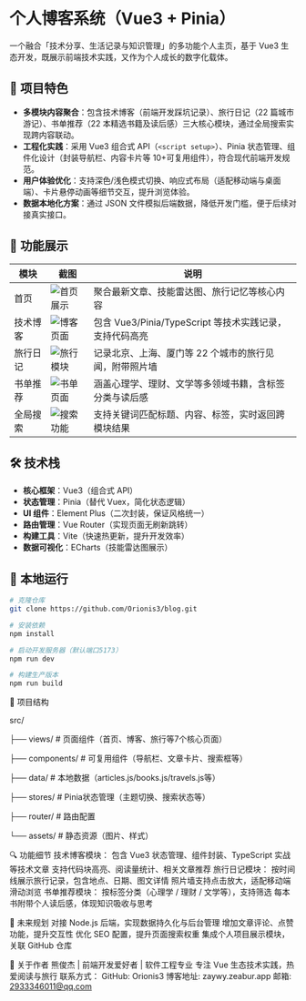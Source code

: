 # 个人博客系统（Vue3 + Pinia）

一个融合「技术分享、生活记录与知识管理」的多功能个人主页，基于 Vue3 生态开发，既展示前端技术实践，又作为个人成长的数字化载体。

## 🌟 项目特色

- **多模块内容聚合**：包含技术博客（前端开发踩坑记录）、旅行日记（22 篇城市游记）、书单推荐（22 本精选书籍及读后感）三大核心模块，通过全局搜索实现跨内容联动。
- **工程化实践**：采用 Vue3 组合式 API（`<script setup>`）、Pinia 状态管理、组件化设计（封装导航栏、内容卡片等 10+可复用组件），符合现代前端开发规范。
- **用户体验优化**：支持深色/浅色模式切换、响应式布局（适配移动端与桌面端）、卡片悬停动画等细节交互，提升浏览体验。
- **数据本地化方案**：通过 JSON 文件模拟后端数据，降低开发门槛，便于后续对接真实接口。

## 📸 功能展示

| 模块     | 截图                                                                                                  | 说明                                                    |
| -------- | ----------------------------------------------------------------------------------------------------- | ------------------------------------------------------- |
| 首页     | ![首页展示](https://raw.githubusercontent.com/Orionis3/blog/main/public/shoye.png) | 聚合最新文章、技能雷达图、旅行记忆等核心内容            |
| 技术博客 | ![博客页面](https://raw.githubusercontent.com/Orionis3/blog/main/public/jishuye.png)     | 包含 Vue3/Pinia/TypeScript 等技术实践记录，支持代码高亮 |
| 旅行日记 | ![旅行模块](https://raw.githubusercontent.com/Orionis3/blog/main/public/lvxing.png)   | 记录北京、上海、厦门等 22 个城市的旅行见闻，附带照片墙  |
| 书单推荐 | ![书单页面](https://raw.githubusercontent.com/Orionis3/blog/main/public/shudan.png)    | 涵盖心理学、理财、文学等多领域书籍，含标签分类与读后感  |
| 全局搜索 | ![搜索功能](https://raw.githubusercontent.com/Orionis3/blog/main/public/quanju.png)   | 支持关键词匹配标题、内容、标签，实时返回跨模块结果      |

## 🛠️ 技术栈

- **核心框架**：Vue3（组合式 API）
- **状态管理**：Pinia（替代 Vuex，简化状态逻辑）
- **UI 组件**：Element Plus（二次封装，保证风格统一）
- **路由管理**：Vue Router（实现页面无刷新跳转）
- **构建工具**：Vite（快速热更新，提升开发效率）
- **数据可视化**：ECharts（技能雷达图展示）

## 🚀 本地运行


```bash
# 克隆仓库
git clone https://github.com/Orionis3/blog.git

# 安装依赖
npm install

# 启动开发服务器（默认端口5173）
npm run dev

# 构建生产版本
npm run build
```

📁 项目结构

src/

├── views/           # 页面组件（首页、博客、旅行等7个核心页面）

├── components/      # 可复用组件（导航栏、文章卡片、搜索框等）

├── data/            # 本地数据（articles.js/books.js/travels.js等）

├── stores/          # Pinia状态管理（主题切换、搜索状态等）

├── router/          # 路由配置

└── assets/          # 静态资源（图片、样式）

🔍 功能细节
技术博客模块：
包含 Vue3 状态管理、组件封装、TypeScript 实战等技术文章
支持代码块高亮、阅读量统计、相关文章推荐
旅行日记模块：
按时间线展示旅行记录，包含地点、日期、图文详情
照片墙支持点击放大，适配移动端滑动浏览
书单推荐模块：
按标签分类（心理学 / 理财 / 文学等），支持筛选
每本书附带个人读后感，体现知识吸收与思考

🔄 未来规划
对接 Node.js 后端，实现数据持久化与后台管理
增加文章评论、点赞功能，提升交互性
优化 SEO 配置，提升页面搜索权重
集成个人项目展示模块，关联 GitHub 仓库

👤 关于作者
熊俊杰 | 前端开发爱好者 | 软件工程专业
专注 Vue 生态技术实践，热爱阅读与旅行
联系方式：
GitHub: Orionis3
博客地址: zaywy.zeabur.app
邮箱: 2933346011@qq.com
